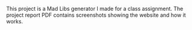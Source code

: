 This project is a Mad Libs generator I made for a class assignment. The project report PDF contains screenshots showing the website and how it works.
